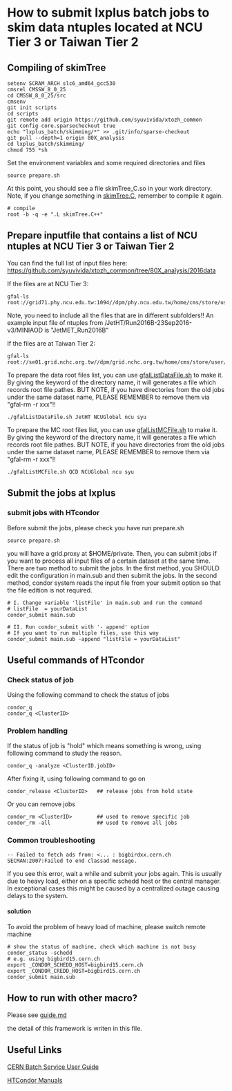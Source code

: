 # How to submit lxplus batch jobs to skim data ntuples located at NCU Tier 3 or Taiwan Tier 2
## Compiling of skimTree

```
setenv SCRAM_ARCH slc6_amd64_gcc530
cmsrel CMSSW_8_0_25
cd CMSSW_8_0_25/src
cmsenv
git init scripts
cd scripts
git remote add origin https://github.com/syuvivida/xtozh_common
git config core.sparsecheckout true
echo "lxplus_batch/skimming/*" >> .git/info/sparse-checkout
git pull --depth=1 origin 80X_analysis
cd lxplus_batch/skimming/
chmod 755 *sh
```
Set the environment variables and some required directories and files
```
source prepare.sh
```

At this point, you should see a file skimTree_C.so in your work directory. Note, if you change something in [skimTree.C](skimTree.C), remember to compile it again.
```
# compile
root -b -q -e ".L skimTree.C++"
```

## Prepare inputfile that contains a list of NCU ntuples at NCU Tier 3 or Taiwan Tier 2

You can find the full list of input files here: https://github.com/syuvivida/xtozh_common/tree/80X_analysis/2016data


If the files are at NCU Tier 3:
```
gfal-ls root://grid71.phy.ncu.edu.tw:1094//dpm/phy.ncu.edu.tw/home/cms/store/user/syu/SingleMuon/
```
Note, you need to include all the files that are in different subfolders!!
An example input file of ntuples from /JetHT/Run2016B-23Sep2016-v3/MINIAOD is "JetMET_Run2016B"

If the files are at Taiwan Tier 2:
```
gfal-ls root://se01.grid.nchc.org.tw//dpm/grid.nchc.org.tw/home/cms/store/user/syu/SingleMuon
```

To prepare the data root files list, you can use [gfalListDataFile.sh](gfalListDataFile.sh) to make it. 
By giving the keyword of the directory name, it will generates a file which records root file pathes. BUT NOTE, if you have directories from the old jobs under the same dataset name, PLEASE REMEMBER to remove them via "gfal-rm -r xxx"!!
```
./gfalListDataFile.sh JetHT NCUGlobal ncu syu
```

To prepare the MC root files list, you can use [gfalListMCFile.sh](gfalListMCFile.sh) to make it. 
By giving the keyword of the directory name, it will generates a file which records root file pathes. BUT NOTE, if you have directories from the old jobs under the same dataset name, PLEASE REMEMBER to remove them via "gfal-rm -r xxx"!!
```
./gfalListMCFile.sh QCD NCUGlobal ncu syu
```


## Submit the jobs at lxplus

### submit jobs with HTcondor
Before submit the jobs, please check you have run prepare.sh
```
source prepare.sh
```

you will have a grid.proxy at $HOME/private. Then, you can submit jobs if you want to process all input files of a certain dataset at the same time. There are two method to submit the jobs. In the first method, you SHOULD edit the configuration in main.sub and then submit the jobs. In the second method, condor system reads the input file from your submit option so that the file edition is not required. 


```
# I. Change variable 'listFile' in main.sub and run the command
# listFile  = yourDataList
condor_submit main.sub

# II. Run condor_submit with '- append' option
# If you want to run multiple files, use this way
condor_submit main.sub -append "listFile = yourDataList"
```
## Useful commands of HTcondor
### Check status of job
Using the following command to check the status of jobs
```
condor_q
condor_q <ClusterID>
```
### Problem handling
If the status of job is "hold" which means something is wrong, using following command to study the reason.
```
condor_q -analyze <ClusterID.jobID>
```
After fixing it, using following command to go on

```
condor_release <ClusterID>   ## release jobs from hold state
```
Or you can remove jobs
```
condor_rm <ClusterID>        ## used to remove specific job
condor_rm -all               ## used to remove all jobs
```
### Common troubleshooting
```
-- Failed to fetch ads from: <... : bigbirdxx.cern.ch
SECMAN:2007:Failed to end classad message.
```
If you see this error, wait a while and submit your jobs again. This is usually due to heavy load, either on a specific schedd host or the central manager. In exceptional cases this might be caused by a centralized outage causing delays to the system.
#### solution
To avoid the problem of heavy load of machine, please switch remote machine
```
# show the status of machine, check which machine is not busy
condor_status -schedd
# e.g. using bigbird15.cern.ch
export _CONDOR_SCHEDD_HOST=bigbird15.cern.ch
export _CONDOR_CREDD_HOST=bigbird15.cern.ch 
condor_submit main.sub
```
## How to run with other macro?
Please see [guide.md](Guide/guide.md)

the detail of this framework is writen in this file.

## Useful Links
[CERN Batch Service User Guide](http://batchdocs.web.cern.ch/batchdocs/tutorial/introduction.html)

[HTCondor Manuals](http://research.cs.wisc.edu/htcondor/manual/)
